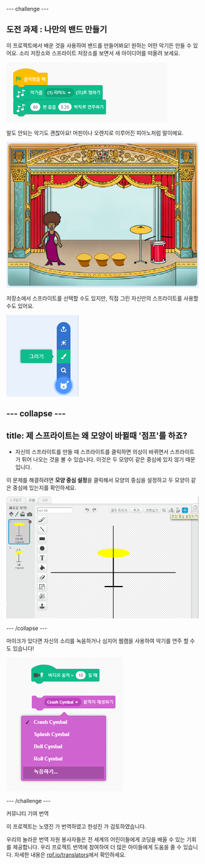 --- challenge ---

## 도전 과제 : 나만의 밴드 만들기

이 프로젝트에서 배운 것을 사용하여 밴드를 만들어봐요! 원하는 어떤 악기든 만들 수 있어요. 소리 저장소와 스프라이트 저장소를 보면서 새 아이디어를 떠올려 보세요.

![스크린 샷](images/band-ideas.png)

말도 안되는 악기도 괜찮아요! 머핀이나 오렌지로 이루어진 피아노처럼 말이에요.

![스크린 샷](images/band-piano.png)

저장소에서 스프라이트를 선택할 수도 있지만, 직접 그린 자신만의 스프라이트를 사용할수도 있어요.

![스크린 샷](images/band-draw.png)

--- collapse ---
---
title: 제 스프라이트는 왜 모양이 바뀔때 '점프'를 하죠?
---

+ 자신의 스프라이트를 만들 때 스프라이트를 클릭하면 의상이 바뀌면서 스프라이트가 튀어 나오는 것을 볼 수 있습니다. 이것은 두 모양이 같은 중심에 있지 않기 때문입니다.

이 문제를 해결하려면 **모양 중심 설정**을 클릭해서 모양의 중심을 설정하고 두 모양이 같은 중심에 있는지를 확인하세요.

![스크린 샷](images/band-center.png)

--- /collapse ---

마이크가 있다면 자신의 소리를 녹음하거나 심지어 웹캠을 사용하여 악기를 연주 할 수도 있습니다!

![스크린 샷](images/band-io.png)

--- /challenge ---

커뮤니티 기여 번역

이 프로젝트는 노영진 가 번역하였고 한성진 가 검토하였습니다.

우리의 놀라운 번역 자원 봉사자들은 전 세계의 어린이들에게 코딩을 배울 수 있는 기회를 제공합니다. 우리 프로젝트 번역에 참여하여 더 많은 아이들에게 도움을 줄 수 있습니다. 자세한 내용은 [rpf.io/translators](https://rpf.io/translators)에서 확인하세요.